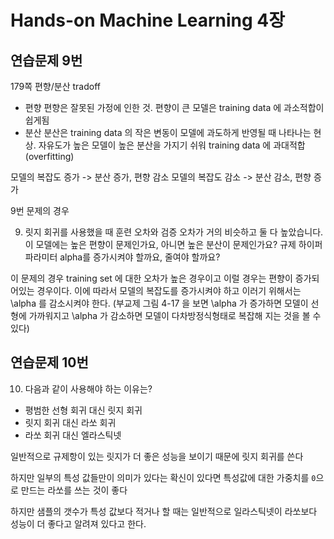 # Hands-on Machine Learning 4장
## 연습문제 9번
179쪽
편향/분산 tradoff
* 편향
 편향은 잘못된 가정에 인한 것. 편향이 큰 모델은 training data 에 과소적합이 쉽게됨
* 분산
 분산은 training data 의 작은 변동이 모델에 과도하게 반영될 때 나타나는 현상. 자유도가 높은 모델이 높은 분산을 가지기 쉬워 training data 에 과대적합(overfitting)
 
 모델의 복잡도 증가 -> 분산 증가, 편향 감소
 모델의 복잡도 감소 -> 분산 감소, 편향 증가
 
 9번 문제의 경우 
 
 9. 릿지 회귀를 사용했을 때 훈련 오차와 검증 오차가 거의 비슷하고 둘 다 높았습니다. 이 모델에는 높은 편향이 문제인가요, 아니면 높은 분산이 문제인가요? 규제 하이퍼파라미터 alpha를 증가시켜야 할까요, 줄여야 할까요?
 
  이 문제의 경우 training set 에 대한 오차가 높은 경우이고 이럴 경우는 편향이 증가되어있는 경우이다.
  이에 따라서 모델의 복잡도를 증가시켜야 하고 이러기 위해서는 \alpha 를 감소시켜야 한다. (부교제 그림 4-17 을 보면 \alpha 가 증가하면 모델이 선형에 가까워지고 \alpha 가 감소하면 모델이 다차방정식형태로 복잡해 지는 것을 볼 수 있다)
 
## 연습문제 10번
10. 다음과 같이 사용해야 하는 이유는?
 * 평범한 선형 회귀 대신 릿지 회귀
 * 릿지 회귀 대신 라쏘 회귀
 * 라쏘 회귀 대신 엘라스틱넷
 
  일반적으로 규제항이 있는 릿지가 더 좋은 성능을 보이기 때문에 릿지 회귀를 쓴다
  
  하지만 일부의 특성 값들만이 의미가 있다는 확신이 있다면 특성값에 대한 가중치를 `0`으로 만드는 라쏘를 쓰는 것이 좋다
  
  하지만 샘플의 갯수가 특성 값보다 적거나 할 때는 일반적으로 일라스틱넷이 라쏘보다 성능이 더 좋다고 알려져 있다고 한다.
 
